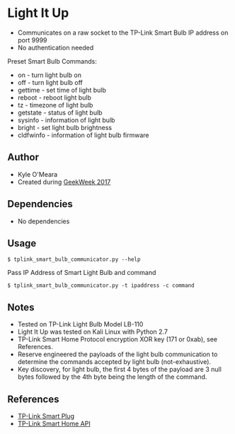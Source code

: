 # Light It Up

* Communicates on a raw socket to the TP-Link Smart Bulb IP address on port 9999
* No authentication needed

Preset Smart Bulb Commands:  <br />
* on - turn light bulb on
* off - turn light bulb off
* gettime - set time of light bulb
* reboot - reboot light bulb
* tz - timezone of light bulb
* getstate - status of light bulb
* sysinfo - information of light bulb
* bright - set light bulb brightness
* cldfwinfo - information of light bulb firmware


## Author
* Kyle O'Meara
* Created during [GeekWeek 2017](https://g33kw33k.ca/en/index.html)

## Dependencies
* No dependencies

## Usage
```
$ tplink_smart_bulb_communicator.py --help
```

Pass IP Address of Smart Light Bulb and command
```
$ tplink_smart_bulb_communicator.py -t ipaddress -c command
```

## Notes
* Tested on TP-Link Light Bulb Model LB-110 
* Light It Up was tested on Kali Linux with Python 2.7
* TP-Link Smart Home Protocol encryption XOR key (171 or 0xab), see References.
* Reserve engineered the payloads of the light bulb communication to determine the commands accepted by light bulb (not-exhaustive).
* Key discovery, for light bulb, the first 4 bytes of the payload are 3 null bytes followed by the 4th byte being the length of the command.

## References

* [TP-Link Smart Plug](https://github.com/softScheck/tplink-smartplug)
* [TP-Link Smart Home API](https://github.com/plasticrake/tplink-smarthome-api)
